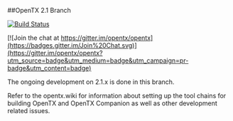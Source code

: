 ﻿##OpenTX 2.1 Branch

[![Build Status](https://travis-ci.org/opentx/opentx.svg?branch=master)](https://travis-ci.org/opentx/opentx)

[![Join the chat at https://gitter.im/opentx/opentx](https://badges.gitter.im/Join%20Chat.svg)](https://gitter.im/opentx/opentx?utm_source=badge&utm_medium=badge&utm_campaign=pr-badge&utm_content=badge)

The ongoing development on 2.1.x is done in this branch.

Refer to the opentx.wiki for information about setting up the tool chains for building OpenTX and OpenTX Companion as well as other development related issues.
